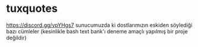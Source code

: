 # tuxquotes
https://discord.gg/vpYHgs7 sunucumuzda ki dostlarımızın eskiden söylediği bazı cümleler (kesinlikle bash text bank'ı deneme amaçlı yapılmış bir proje değildir)
